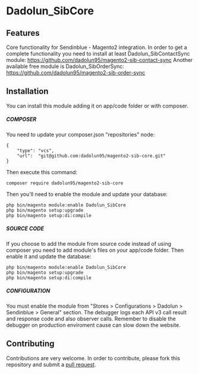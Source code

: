 # Dadolun_SibCore

## Features
Core functionality for Sendinblue - Magento2 integration.
In order to get a complete functionality you need to install at least Dadolun_SibContactSync module: https://github.com/dadolun95/magento2-sib-contact-sync
Another available free module is Dadolun_SibOrderSync: https://github.com/dadolun95/magento2-sib-order-sync

## Installation
You can install this module adding it on app/code folder or with composer.
##### COMPOSER
You need to update your composer.json "repositories" node:
```
{
    "type": "vcs",
    "url":  "git@github.com:dadolun95/magento2-sib-core.git"
}
```
Then execute this command:
```
composer require dadolun95/magento2-sib-core
```
Then you'll need to enable the module and update your database:
```
php bin/magento module:enable Dadolun_SibCore
php bin/magento setup:upgrade
php bin/magento setup:di:compile
```
##### SOURCE CODE
If you choose to add the module from source code instead of using composer you need to add module's files on your app/code folder.
Then enable it and update the database:
```
php bin/magento module:enable Dadolun_SibCore
php bin/magento setup:upgrade
php bin/magento setup:di:compile
```
##### CONFIGURATION
You must enable the module from "Stores > Configurations > Dadolun > Sendinblue > General" section.
The debugger logs each API v3 call result and response code and also observer calls. 
Remember to disable the debugger on production enviroment cause can slow down the website.

## Contributing
Contributions are very welcome. In order to contribute, please fork this repository and submit a [pull request](https://docs.github.com/en/free-pro-team@latest/github/collaborating-with-issues-and-pull-requests/creating-a-pull-request).
